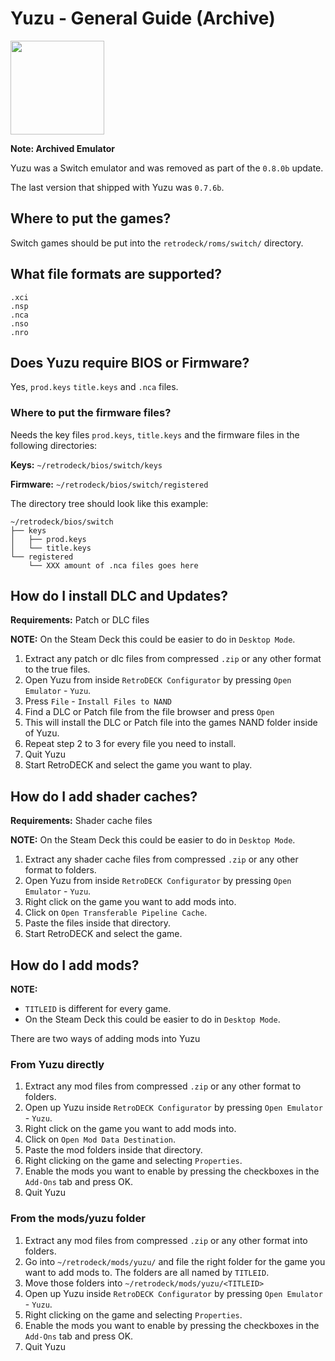 # Yuzu - General Guide (Archive)

<img src="../../../wiki_images/logos//yuzu-logo.svg" width="150">

**Note: Archived Emulator**

Yuzu was a Switch emulator and was removed as part of the `0.8.0b` update.

The last version that shipped with Yuzu was `0.7.6b`.

## Where to put the games?

Switch games should be put into the `retrodeck/roms/switch/` directory.

## What file formats are supported?

```
.xci
.nsp
.nca
.nso
.nro
```

## Does Yuzu require BIOS or Firmware?

Yes, `prod.keys` `title.keys` and `.nca` files.

### Where to put the firmware files?

Needs the key files `prod.keys`, `title.keys` and the firmware files in the following directories:

**Keys:** `~/retrodeck/bios/switch/keys`

**Firmware:** `~/retrodeck/bios/switch/registered`

The directory tree should look like this example:

```
~/retrodeck/bios/switch
├── keys
│   ├── prod.keys
│   └── title.keys
└── registered
    └── XXX amount of .nca files goes here
```

## How do I install DLC and Updates?

**Requirements:** Patch or DLC files <br>

**NOTE:** On the Steam Deck this could be easier to do in `Desktop Mode`.

1. Extract any patch or dlc files from compressed `.zip` or any other format to the true files.
2. Open Yuzu from inside `RetroDECK Configurator` by pressing `Open Emulator` - `Yuzu`.
3. Press `File` - `Install Files to NAND`
4. Find a DLC or Patch file from the file browser and press `Open`
5. This will install the DLC or Patch file into the games NAND folder inside of Yuzu.
6. Repeat step 2 to 3 for every file you need to install.
7. Quit Yuzu
8. Start RetroDECK and select the game you want to play.

## How do I add shader caches?

**Requirements:** Shader cache files <br>

**NOTE:** On the Steam Deck this could be easier to do in `Desktop Mode`.

1. Extract any shader cache files from compressed `.zip` or any other format to folders.
2. Open Yuzu from inside `RetroDECK Configurator` by pressing `Open Emulator` - `Yuzu`.
3. Right click on the game you want to add mods into.
4. Click on `Open Transferable Pipeline Cache`.
5. Paste the files inside that directory.
6. Start RetroDECK and select the game.

## How do I add mods?

**NOTE:** 

- `TITLEID` is different for every game.
- On the Steam Deck this could be easier to do in `Desktop Mode`.

There are two ways of adding mods into Yuzu

### From Yuzu directly

1. Extract any mod files from compressed `.zip` or any other format to folders.
2. Open up Yuzu inside `RetroDECK Configurator` by pressing `Open Emulator` - `Yuzu`.
3. Right click on the game you want to add mods into.
4. Click on `Open Mod Data Destination`.
5. Paste the mod folders inside that directory.
6. Right clicking on the game and selecting `Properties`.
7. Enable the mods you want to enable by pressing the checkboxes in the `Add-Ons` tab and press OK.
8. Quit Yuzu

### From the mods/yuzu folder

1. Extract any mod files from compressed `.zip` or any other format into folders.
2. Go into `~/retrodeck/mods/yuzu/` and file the right folder for the game you want to add mods to. The folders are all named by `TITLEID`.
3. Move those folders into `~/retrodeck/mods/yuzu/<TITLEID>`
4. Open up Yuzu inside `RetroDECK Configurator` by pressing `Open Emulator` - `Yuzu`.
5. Right clicking on the game and selecting `Properties`.
6. Enable the mods you want to enable by pressing the checkboxes in the `Add-Ons` tab and press OK.
7. Quit Yuzu

